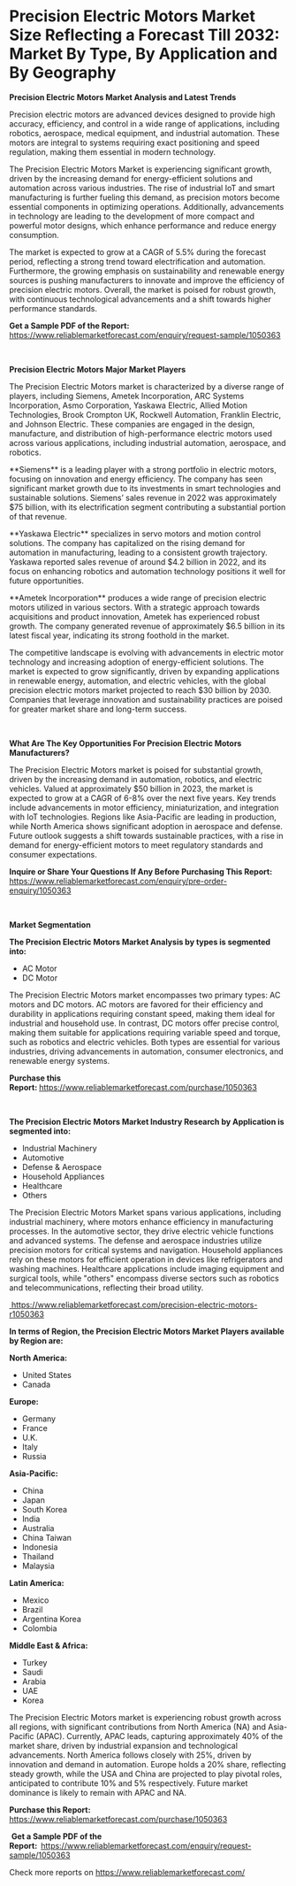 <p><h1>Precision Electric Motors Market Size Reflecting a Forecast Till 2032: Market By Type, By Application and By Geography</h1></p><p><strong>Precision Electric Motors Market Analysis and Latest Trends</strong></p>
<p><p>Precision electric motors are advanced devices designed to provide high accuracy, efficiency, and control in a wide range of applications, including robotics, aerospace, medical equipment, and industrial automation. These motors are integral to systems requiring exact positioning and speed regulation, making them essential in modern technology.</p><p>The Precision Electric Motors Market is experiencing significant growth, driven by the increasing demand for energy-efficient solutions and automation across various industries. The rise of industrial IoT and smart manufacturing is further fueling this demand, as precision motors become essential components in optimizing operations. Additionally, advancements in technology are leading to the development of more compact and powerful motor designs, which enhance performance and reduce energy consumption.</p><p>The market is expected to grow at a CAGR of 5.5% during the forecast period, reflecting a strong trend toward electrification and automation. Furthermore, the growing emphasis on sustainability and renewable energy sources is pushing manufacturers to innovate and improve the efficiency of precision electric motors. Overall, the market is poised for robust growth, with continuous technological advancements and a shift towards higher performance standards.</p></p>
<p><strong>Get a Sample PDF of the Report:&nbsp;</strong> <a href="https://www.reliablemarketforecast.com/enquiry/request-sample/1050363?utm_campaign=3203&utm_medium=2&utm_source=Github&utm_content=ia&utm_term=08042025&utm_id=precision-electric-motors">https://www.reliablemarketforecast.com/enquiry/request-sample/1050363</a></p>
<p>&nbsp;</p>
<p><strong>Precision Electric Motors Major Market Players</strong></p>
<p><p>The Precision Electric Motors market is characterized by a diverse range of players, including Siemens, Ametek Incorporation, ARC Systems Incorporation, Asmo Corporation, Yaskawa Electric, Allied Motion Technologies, Brook Crompton UK, Rockwell Automation, Franklin Electric, and Johnson Electric. These companies are engaged in the design, manufacture, and distribution of high-performance electric motors used across various applications, including industrial automation, aerospace, and robotics.</p><p>**Siemens** is a leading player with a strong portfolio in electric motors, focusing on innovation and energy efficiency. The company has seen significant market growth due to its investments in smart technologies and sustainable solutions. Siemens’ sales revenue in 2022 was approximately $75 billion, with its electrification segment contributing a substantial portion of that revenue.</p><p>**Yaskawa Electric** specializes in servo motors and motion control solutions. The company has capitalized on the rising demand for automation in manufacturing, leading to a consistent growth trajectory. Yaskawa reported sales revenue of around $4.2 billion in 2022, and its focus on enhancing robotics and automation technology positions it well for future opportunities.</p><p>**Ametek Incorporation** produces a wide range of precision electric motors utilized in various sectors. With a strategic approach towards acquisitions and product innovation, Ametek has experienced robust growth. The company generated revenue of approximately $6.5 billion in its latest fiscal year, indicating its strong foothold in the market.</p><p>The competitive landscape is evolving with advancements in electric motor technology and increasing adoption of energy-efficient solutions. The market is expected to grow significantly, driven by expanding applications in renewable energy, automation, and electric vehicles, with the global precision electric motors market projected to reach $30 billion by 2030. Companies that leverage innovation and sustainability practices are poised for greater market share and long-term success.</p></p>
<p>&nbsp;</p>
<p><strong>What Are The Key Opportunities For Precision Electric Motors Manufacturers?</strong></p>
<p><p>The Precision Electric Motors market is poised for substantial growth, driven by the increasing demand in automation, robotics, and electric vehicles. Valued at approximately $50 billion in 2023, the market is expected to grow at a CAGR of 6-8% over the next five years. Key trends include advancements in motor efficiency, miniaturization, and integration with IoT technologies. Regions like Asia-Pacific are leading in production, while North America shows significant adoption in aerospace and defense. Future outlook suggests a shift towards sustainable practices, with a rise in demand for energy-efficient motors to meet regulatory standards and consumer expectations.</p></p>
<p><strong>Inquire or Share Your Questions If Any Before Purchasing This Report:</strong> <a href="https://www.reliablemarketforecast.com/enquiry/pre-order-enquiry/1050363?utm_campaign=3203&utm_medium=2&utm_source=Github&utm_content=ia&utm_term=08042025&utm_id=precision-electric-motors">https://www.reliablemarketforecast.com/enquiry/pre-order-enquiry/1050363</a></p>
<p>&nbsp;</p>
<p><strong>Market Segmentation</strong></p>
<p><strong>The Precision Electric Motors Market Analysis by types is segmented into:</strong></p>
<p><ul><li>AC Motor</li><li>DC Motor</li></ul></p>
<p><p>The Precision Electric Motors market encompasses two primary types: AC motors and DC motors. AC motors are favored for their efficiency and durability in applications requiring constant speed, making them ideal for industrial and household use. In contrast, DC motors offer precise control, making them suitable for applications requiring variable speed and torque, such as robotics and electric vehicles. Both types are essential for various industries, driving advancements in automation, consumer electronics, and renewable energy systems.</p></p>
<p><strong>Purchase this Report:&nbsp;</strong><a href="https://www.reliablemarketforecast.com/purchase/1050363?utm_campaign=3203&utm_medium=2&utm_source=Github&utm_content=ia&utm_term=08042025&utm_id=precision-electric-motors">https://www.reliablemarketforecast.com/purchase/1050363</a></p>
<p>&nbsp;</p>
<p><strong>The Precision Electric Motors Market Industry Research by Application is segmented into:</strong></p>
<p><ul><li>Industrial Machinery</li><li>Automotive</li><li>Defense & Aerospace</li><li>Household Appliances</li><li>Healthcare</li><li>Others</li></ul></p>
<p><p>The Precision Electric Motors Market spans various applications, including industrial machinery, where motors enhance efficiency in manufacturing processes. In the automotive sector, they drive electric vehicle functions and advanced systems. The defense and aerospace industries utilize precision motors for critical systems and navigation. Household appliances rely on these motors for efficient operation in devices like refrigerators and washing machines. Healthcare applications include imaging equipment and surgical tools, while "others" encompass diverse sectors such as robotics and telecommunications, reflecting their broad utility.</p></p>
<p><a href="https://www.reliablemarketforecast.com/precision-electric-motors-r1050363?utm_campaign=3203&utm_medium=2&utm_source=Github&utm_content=ia&utm_term=08042025&utm_id=precision-electric-motors">&nbsp;https://www.reliablemarketforecast.com/precision-electric-motors-r1050363</a></p>
<p><strong>In terms of Region, the Precision Electric Motors Market Players available by Region are:</strong></p>
<p>
    <p> <strong> North America: </strong>
        <ul>
            <li>United States</li>
            <li>Canada</li>
        </ul>
        </p> 
    <p> <strong> Europe: </strong>
        <ul>
            <li>Germany</li>
            <li>France</li>
            <li>U.K.</li>
            <li>Italy</li>
            <li>Russia</li>
        </ul>
        </p> 
    <p> <strong> Asia-Pacific: </strong>
        <ul>
            <li>China</li>
            <li>Japan</li>
            <li>South Korea</li>
            <li>India</li>
            <li>Australia</li>
            <li>China Taiwan</li>
            <li>Indonesia</li>
            <li>Thailand</li>
            <li>Malaysia</li>
        </ul>
        </p> 
    <p> <strong> Latin America: </strong>
        <ul>
            <li>Mexico</li>
            <li>Brazil</li>
            <li>Argentina Korea</li>
            <li>Colombia</li>
        </ul>
        </p> 
    <p> <strong> Middle East & Africa: </strong>
        <ul>
            <li>Turkey</li>
            <li>Saudi</li>
            <li>Arabia</li>
            <li>UAE</li>
            <li>Korea</li>
        </ul>
    </p>
    </p>
<p><p>The Precision Electric Motors market is experiencing robust growth across all regions, with significant contributions from North America (NA) and Asia-Pacific (APAC). Currently, APAC leads, capturing approximately 40% of the market share, driven by industrial expansion and technological advancements. North America follows closely with 25%, driven by innovation and demand in automation. Europe holds a 20% share, reflecting steady growth, while the USA and China are projected to play pivotal roles, anticipated to contribute 10% and 5% respectively. Future market dominance is likely to remain with APAC and NA.</p></p>
<p><strong>Purchase this Report: </strong><a href="https://www.reliablemarketforecast.com/purchase/1050363?utm_campaign=3203&utm_medium=2&utm_source=Github&utm_content=ia&utm_term=08042025&utm_id=precision-electric-motors">https://www.reliablemarketforecast.com/purchase/1050363</a></p>
<p>&nbsp;<strong>Get a Sample PDF of the Report:&nbsp;&nbsp;</strong><a href="https://www.reliablemarketforecast.com/enquiry/request-sample/1050363?utm_campaign=3203&utm_medium=2&utm_source=Github&utm_content=ia&utm_term=08042025&utm_id=precision-electric-motors">https://www.reliablemarketforecast.com/enquiry/request-sample/1050363</a></p>
<p><strong></strong></p>
<p>Check more reports on <a href="https://www.reliablemarketforecast.com/?utm_campaign=3203&utm_medium=2&utm_source=Github&utm_content=ia&utm_term=08042025&utm_id=precision-electric-motors">https://www.reliablemarketforecast.com/</a></p>
